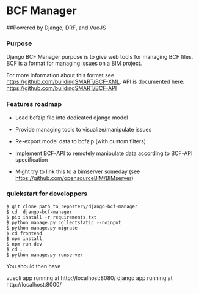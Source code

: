 # BCF Manager
##Powered by Django, DRF, and VueJS

### Purpose

Django BCF Manager purpose is to give web tools for managing BCF files. 
BCF is a format for managing issues on a BIM project. 

For more information about this format see https://github.com/buildingSMART/BCF-XML. 
API is documented here: https://github.com/buildingSMART/BCF-API

### Features roadmap 

- Load bcfzip file into dedicated django model
- Provide managing tools to visualize/manipulate issues
- Re-export model data to bcfzip (with custom filters)
- Implement BCF-API to remotely manipulate data according to BCF-API specification

- Might try to link this to a bimserver someday (see https://github.com/opensourceBIM/BIMserver)

### quickstart for developpers

```
$ git clone path_to_repostery/django-bcf-manager 
$ cd  django-bcf-manager
$ pip install -r requirements.txt 
$ python manage.py collectstatic --noinput
$ python manage.py migrate  
$ cd frontend 
$ npm install
$ npm run dev 
$ cd .. 
$ python manage.py runserver
```

You should then have 

vuecli app running  at http://localhost:8080/
django app running at http://localhost:8000/ 


